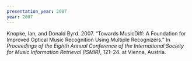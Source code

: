 ```yaml
---
presentation_year: 2007
year: 2007
---
```


Knopke, Ian, and Donald Byrd. 2007. “Towards MusicDiff: A Foundation for Improved Optical Music Recognition Using Multiple Recognizers.” In <i>Proceedings of the Eighth Annual Conference of the International Society for Music Information Retrieval (ISMIR)</i>, 121–24. at Vienna, Austria.
